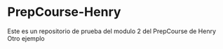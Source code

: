 # PrepCourse-Henry
Este es un repositorio de prueba del modulo 2 del PrepCourse de Henry
Otro ejemplo
